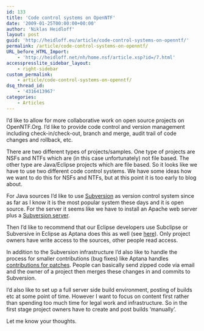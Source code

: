 ```yaml
---
id: 133
title: 'Code control systems on OpenNTF'
date: '2009-01-25T00:00:00+00:00'
author: 'Niklas Heidloff'
layout: post
guid: 'http://heidloff.eu/article/code-control-systems-on-openntf/'
permalink: /article/code-control-systems-on-openntf/
URL_before_HTML_Import:
    - 'http://heidloff.net/nh/home.nsf/article.xsp?id=/7.html'
accesspresslite_sidebar_layout:
    - right-sidebar
custom_permalink:
    - article/code-control-systems-on-openntf/
dsq_thread_id:
    - '4316413967'
categories:
    - Articles
---
```


 I’d like to allow for more collaborative work on open source projects on OpenNTF.Org. I’d like to provide code control and version management including check-in/check-out, branch and merge, audit trail of code changes and rollback, etc.

 There are two different types of projects/samples. One type of projects are NSFs and NTFs which are (in this case unfortunately) not file based. The other type are Java/Eclipse projects which are file based. So it looks like we have to use two different code control systems. We have some ideas how we want to do this for NSFs and NTFs, but at this point it is too early to blog about.

 For Java sources I’d like to use [Subversion](http://en.wikipedia.org/wiki/Subversion_(software)) as version control system since as far as I know it is the most popular system these days and it is open source. For the server it seems like we have to install an Apache web server plus a [Subversion server](http://subversion.tigris.org/servlets/ProjectDocumentList?folderID=91).

 Then I’d like to recommend that our Eclipse developers use Subclipse or Subversive in Eclipse as Aptana does this as well (see [here](http://www.aptana.com/dev/index.php/Getting_started_with_Subversion)). Only project owners have write access to the sources, other people read access.

 In addition to the Subversion infrastructure I’d also like to handle the process for smaller contributions (bug fixes) like Aptana handles [contributions for patches](http://www.aptana.com/dev/index.php/Submitting_a_Patch). People can basically send zipped code via email and the owner of a project then merges these changes in and commits to Subversion.

 I’d also like to set up a full server side build environment, posting of builds etc at some point of time. However I want to focus on content first rather than spending too much time for legal work and infrastructure. So in the first stage project owners have to create and post builds ‘manually’.

 Let me know your thoughts.